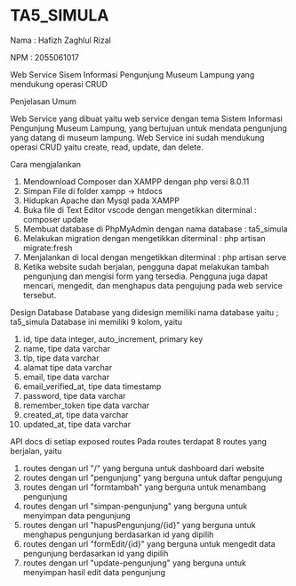 # TA5_SIMULA

Nama : Hafizh Zaghlul Rizal

NPM : 2055061017

Web Service Sisem Informasi Pengunjung Museum Lampung yang mendukung operasi CRUD

Penjelasan Umum

Web Service yang dibuat yaitu web service dengan tema Sistem Informasi Pengunjung Museum Lampung, yang bertujuan untuk mendata pengunjung yang datang di museum lampung. Web Service ini sudah mendukung operasi CRUD yaitu create, read, update, dan delete.

Cara mengjalankan
1. Mendownload Composer dan XAMPP dengan php versi 8.0.11
2. Simpan File di folder xampp -> htdocs
3. Hidupkan Apache dan Mysql pada XAMPP
4. Buka file di Text Editor vscode dengan mengetikkan diterminal : composer update
5. Membuat database di PhpMyAdmin dengan nama database : ta5_simula
6. Melakukan migration dengan mengetikkan diterminal : php artisan migrate:fresh
7. Menjalankan di local dengan mengetikkan diterminal : php artisan serve
8. Ketika website sudah berjalan, pengguna dapat melakukan tambah pengunjung dan mengisi form yang tersedia. Pengguna juga dapat mencari, mengedit, dan menghapus data pengujung pada web service tersebut.

Design Database
Database yang didesign memiliki nama database yaitu ; ta5_simula
Database ini memiliki 9 kolom, yaitu 
1. id, tipe data integer, auto_increment, primary key
2. name, tipe data varchar
3. tlp, tipe data varchar
4. alamat tipe data varchar
5. email, tipe data varchar
6. email_verified_at, tipe data timestamp
7. password, tipe data varchar
8. remember_token tipe data varchar
9. created_at, tipe data varchar
10. updated_at, tipe data varchar

API docs di setiap exposed routes
Pada routes terdapat 8 routes yang berjalan, yaitu
1. routes dengan url "/" yang berguna untuk dashboard dari website
2. routes dengan url "pengunjung" yang berguna untuk daftar pengujung
3. routes dengan url "formtambah" yang berguna untuk menambang pengunjung
4. routes dengan url "simpan-pengunjung" yang berguna untuk menyimpan data pengunjung
5. routes dengan url "hapusPengunjung/{id}" yang berguna untuk menghapus pengunjung berdasarkan id yang dipilih
6. routes dengan url "formEdit/{id}" yang berguna untuk mengedit data pengunjung berdasarkan id yang dipilih
7. routes dengan url "update-pengunjung" yang berguna untuk menyimpan hasil edit data pengunjung
